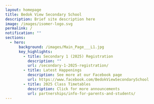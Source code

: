 ```yaml
---
layout: homepage
title: Bedok View Secondary School
description: Brief site description here
image: /images/isomer-logo.svg
permalink: /
notification: ""
sections:
  - hero:
      background: /images/Main_Page___L1.jpg
      key_highlights:
        - title: Secondary 1 (2025) Registration
          description: ""
          url: /secondary-1-2025-registration/
        - title: Latest Happenings
          description: See more at our Facebook page
          url: https://www.facebook.com/BedokViewSecondarySchool
        - title: 2025 Class Timetables
          description: Click for more announcements
          url: partnerships/info-for-parents-and-students/
---
```

